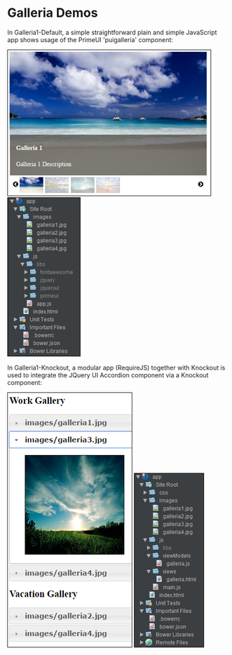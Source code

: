 # Galleria Demos

In Galleria1-Default, a simple straightforward plain and simple JavaScript app
shows usage of the PrimeUI 'puigalleria' component:

<img style="border:1px solid black" src="Galleria1-Default/pic-1.png"/>
<img style="border:1px solid black" src="Galleria1-Default/pic-2.png"/>

In Galleria1-Knockout, a modular app (RequireJS) together with Knockout is used
to integrate the JQuery UI Accordion component via a Knockout component:

<img style="border:1px solid black" src="Galleria2-Knockout/pic-1.png"/>
<img style="border:1px solid black" src="Galleria2-Knockout/pic-2.png"/>

